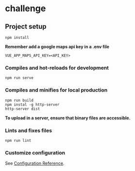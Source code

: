 # challenge

## Project setup

```
npm install
```

**Remember add a google maps api key in a .env file**

```
VUE_APP_MAPS_API_KEY=<API_KEY>
```

### Compiles and hot-reloads for development

```
npm run serve
```

### Compiles and minifies for local production

```
npm run build
npm instal -g http-server
http-server dist
```

**To upload in a server, ensure that binary files are accessible.**

### Lints and fixes files

```
npm run lint
```

### Customize configuration

See [Configuration Reference](https://cli.vuejs.org/config/).
